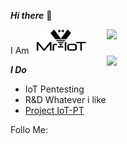 ***Hi there*** 👋


I Am &nbsp; <img width="80" alt="Screenshot" src="https://github.com/V33RU/v33ru/blob/main/logo%20in%20illustrator.png">
<img align='right' src="https://github-readme-stats.vercel.app/api?username=v33ru&show_icons=true&theme=dracula" width="350">
<img align='right' src="https://github-readme-stats.vercel.app/api/top-langs/?username=v33ru&layout=compact" width="350">

***I Do*** &nbsp; 
- IoT Pentesting
- R&D Whatever i like
- [Project IoT-PT](https://github.com/IoT-PTv/IoT-PT)

Follo Me:
<a class="icon-twitter social-button color" href="https://twitter.com/v33riot"></a>





